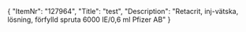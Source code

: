 {
  "ItemNr": "127964",
  "Title": "test",
  "Description": "Retacrit, inj-vätska, lösning, förfylld spruta 6000 IE/0,6 ml Pfizer AB"
}
